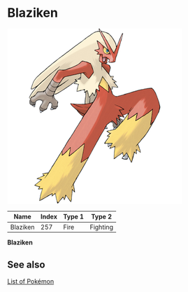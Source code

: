 # Blaziken


![Blaziken](images/257.png)

| **Name** | **Index** | **Type 1** | **Type 2** |
|----|----|----|----|
| Blaziken | 257 | Fire | Fighting  |

**Blaziken** 

## See also

[List of Pokémon](../pokemon.md)
